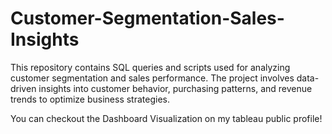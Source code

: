 # Customer-Segmentation-Sales-Insights
This repository contains SQL queries and scripts used for analyzing customer segmentation and sales performance. The project involves data-driven insights into customer behavior, purchasing patterns, and revenue trends to optimize business strategies.

You can checkout the Dashboard Visualization on my tableau public profile!
